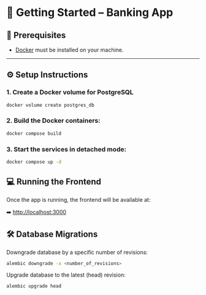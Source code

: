 # 🚀 Getting Started – Banking App

## 🐳 Prerequisites

- [Docker](https://docs.docker.com/get-docker/) must be installed on your machine.

---

## ⚙️ Setup Instructions

### 1. Create a Docker volume for PostgreSQL

```bash
docker volume create postgres_db
```

### 2. Build the Docker containers:
```bash
docker compose build
```

### 3. Start the services in detached mode:
```bash
docker compose up -d
```

## 💻 Running the Frontend

Once the app is running, the frontend will be available at:

➡️ [http://localhost:3000](http://localhost:3000)


## 🛠️ Database Migrations
Downgrade database by a specific number of revisions:

```bash
alembic downgrade -x <number_of_revisions>
```

Upgrade database to the latest (head) revision:
```bash
alembic upgrade head
```

